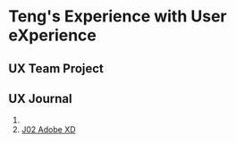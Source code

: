 # Teng's Experience with User eXperience  


## UX Team Project


## UX Journal

1. 
2. [J02 Adobe XD](https://github.com/UsabilityEngineering/ux-portfolio-txiong11/tree/master/j02)


